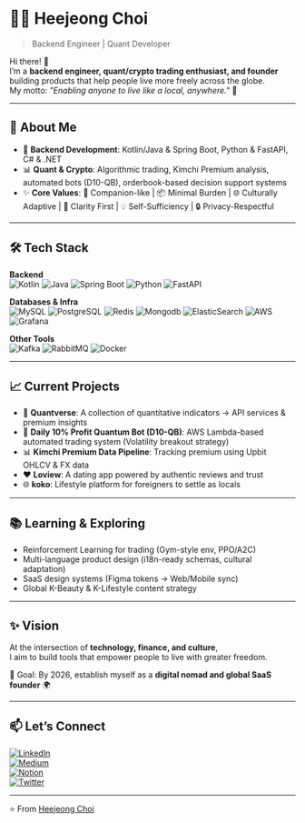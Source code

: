 
# 👩‍💻 Heejeong Choi  

> Backend Engineer | Quant Developer

Hi there! 👋  
I’m a **backend engineer, quant/crypto trading enthusiast, and founder** building products that help people live more freely across the globe.  
My motto: *"Enabling anyone to live like a local, anywhere."* 🚀  

---

## 🌟 About Me
- 🔭 **Backend Development**: Kotlin/Java & Spring Boot, Python & FastAPI, C# & .NET  
- 📊 **Quant & Crypto**: Algorithmic trading, Kimchi Premium analysis, automated bots (D10-QB), orderbook-based decision support systems  
- ✨ **Core Values**: 🤝 Companion-like | 📦 Minimal Burden | 🌐 Culturally Adaptive | 🧭 Clarity First | 💡 Self-Sufficiency | 🔒 Privacy-Respectful

---

## 🛠 Tech Stack
**Backend**  
![Kotlin](https://img.shields.io/badge/Kotlin-7F52FF?style=flat&logo=kotlin&logoColor=white)
![Java](https://img.shields.io/badge/Java-ED8B00?style=flat&logo=java&logoColor=white)
![Spring Boot](https://img.shields.io/badge/SpringBoot-6DB33F?style=flat&logo=springboot&logoColor=white)
![Python](https://img.shields.io/badge/Python-3776AB?style=flat&logo=python&logoColor=white)
![FastAPI](https://img.shields.io/badge/FastAPI-009688?style=flat&logo=fastapi&logoColor=white)

**Databases & Infra**  
![MySQL](https://img.shields.io/badge/MySQL-4479A1?style=flat&logo=mysql&logoColor=white)
![PostgreSQL](https://img.shields.io/badge/postgresql-4169E1?style=flat&logo=postgresql&logoColor=white)
![Redis](https://img.shields.io/badge/Redis-DC382D?style=flat&logo=redis&logoColor=white)
![Mongodb](https://img.shields.io/badge/mongodb-47A248?style=flat&logo=mongodb&logoColor=white)
![ElasticSearch](https://img.shields.io/badge/ElasticSearch-005571?style=flat&logo=elasticsearch&logoColor=white)
![AWS](https://img.shields.io/badge/AWS-232F3E?style=flat&logo=amazonaws&logoColor=white)
![Grafana](https://img.shields.io/badge/grafana-F46800?style=flat&logo=grafana&logoColor=white)


**Other Tools**  
![Kafka](https://img.shields.io/badge/Kafka-231F20?style=flat&logo=apachekafka&logoColor=white)
![RabbitMQ](https://img.shields.io/badge/RabbitMQ-FF6600?style=flat&logo=rabbitmq&logoColor=white)
![Docker](https://img.shields.io/badge/Docker-2496ED?style=flat&logo=docker&logoColor=white)

---

## 📈 Current Projects
- 🧮 **Quantverse**: A collection of quantitative indicators → API services & premium insights  
- 🤖 **Daily 10% Profit Quantum Bot (D10-QB)**: AWS Lambda-based automated trading system (Volatility breakout strategy)  
- 📊 **Kimchi Premium Data Pipeline**: Tracking premium using Upbit OHLCV & FX data  
- ❤️ **Loview**: A dating app powered by authentic reviews and trust  
- 🌐 **koko**: Lifestyle platform for foreigners to settle as locals  

---

## 📚 Learning & Exploring
- Reinforcement Learning for trading (Gym-style env, PPO/A2C)  
- Multi-language product design (i18n-ready schemas, cultural adaptation)  
- SaaS design systems (Figma tokens → Web/Mobile sync)  
- Global K-Beauty & K-Lifestyle content strategy  

---

## ✨ Vision
At the intersection of **technology, finance, and culture**,  
I aim to build tools that empower people to live with greater freedom.  

🎯 Goal: By 2026, establish myself as a **digital nomad and global SaaS founder** 🌍  

---

## 📫 Let’s Connect
[![LinkedIn](https://img.shields.io/badge/LinkedIn-0A66C2?style=flat&logo=linkedin&logoColor=white)](https://linkedin.com/in/heejeong-choi)  
[![Medium](https://img.shields.io/badge/Medium-12100E?style=flat&logo=medium&logoColor=white)](https://medium.com/@heejeong)  
[![Notion](https://img.shields.io/badge/Notion-000000?style=flat&logo=notion&logoColor=white)](https://notion.so)  
[![Twitter](https://img.shields.io/badge/Twitter-1DA1F2?style=flat&logo=twitter&logoColor=white)](https://x.com)  

---

⭐️ From [Heejeong Choi](https://github.com/heejeongch)
